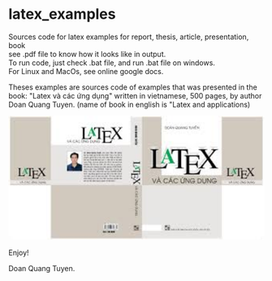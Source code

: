 # latex_examples <br>
Sources code for latex examples for report, thesis, article, presentation, book<br>
see .pdf file to know how it looks like in output.<br>
To run code, just check .bat file, and run .bat file on windows.<br>
For Linux and MacOs, see online google docs.<br>

Theses examples are sources code of examples that was presented in the book: "Latex và các ứng dụng" written in vietnamese, 500 pages, by author Doan Quang Tuyen. (name of book in english is "Latex and applications)<br>

<img src="./docs/cover.png" width="600">

Enjoy!

Doan Quang Tuyen.
